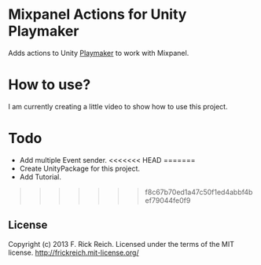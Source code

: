 Mixpanel Actions for Unity Playmaker
==================

Adds actions to Unity [Playmaker](http://www.hutonggames.com) to work with Mixpanel.

How to use?
===========

I am currently creating a little video to show how to use this project.

Todo
====

- Add multiple Event sender.
<<<<<<< HEAD
=======
- Create UnityPackage for this project.
- Add Tutorial.
>>>>>>> f8c67b70ed1a47c50f1ed4abbf4bef79044fe0f9

## License
Copyright (c) 2013 F. Rick Reich. Licensed under the terms of the MIT license.
http://frickreich.mit-license.org/
